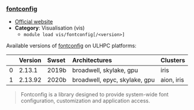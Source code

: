 ### [fontconfig](https://www.freedesktop.org/wiki/Software/fontconfig/)

* [Official website](https://www.freedesktop.org/wiki/Software/fontconfig/)
* __Category__: Visualisation (vis)
    -  `module load vis/fontconfig[/<version>]`

Available versions of [fontconfig](https://www.freedesktop.org/wiki/Software/fontconfig/) on ULHPC platforms:

|    | Version   | Swset   | Architectures                 | Clusters   |
|---:|:----------|:--------|:------------------------------|:-----------|
|  0 | 2.13.1    | 2019b   | broadwell, skylake, gpu       | iris       |
|  1 | 2.13.92   | 2020b   | broadwell, epyc, skylake, gpu | aion, iris |

> Fontconfig is a library designed to provide system-wide font configuration, customization and application access.
